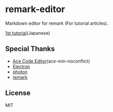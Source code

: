 # remark-editor
Markdown editor for remark (For tutorial articles).

[1st tutorial](http://qiita.com/yasumichi/items/fc594e9ef1d7096bd56a)(Japanese)

## Special Thanks

- [Ace Code Editor](https://ace.c9.io/#nav=about)(ace-min-noconflict)
- [Electron](http://electron.atom.io/)
- [photon](http://photonkit.com/)
- [remark](https://github.com/gnab/remark)

## License
MIT
